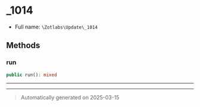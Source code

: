 
# _1014





* Full name: `\Zotlabs\Update\_1014`




## Methods


### run



```php
public run(): mixed
```












***


***
> Automatically generated on 2025-03-15
